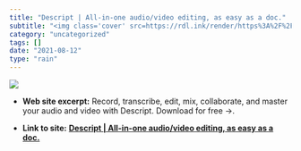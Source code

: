 ```yaml
---
title: "Descript | All-in-one audio/video editing, as easy as a doc."
subtitle: "<img class='cover' src=https://rdl.ink/render/https%3A%2F%2Fwww.descript.com%2F>"
category: "uncategorized"
tags: []
date: "2021-08-12"
type: "rain"
---
```

<img class="cover" src=https://rdl.ink/render/https%3A%2F%2Fwww.descript.com%2F>



* **Web site excerpt:** Record, transcribe, edit, mix, collaborate, and master your audio and video with Descript. Download for free →.

* **Link to site:** **[Descript | All-in-one audio/video editing, as easy as a doc.](https://www.descript.com/)**